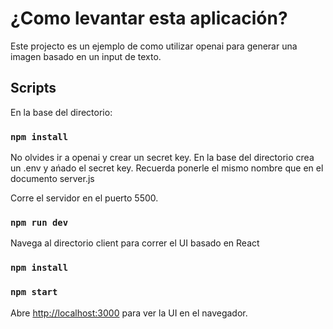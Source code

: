# ¿Como levantar esta aplicación?

Este projecto es un ejemplo de como utilizar openai para generar una imagen basado en un input de texto.

## Scripts

En la base del directorio:

### `npm install`

No olvides ir a openai y crear un secret key. En la base del directorio crea un .env y ańado el secret key.  Recuerda ponerle el mismo nombre que en el documento server.js

Corre el servidor en el puerto 5500.

### `npm run dev`

Navega al directorio client para correr el UI basado en React

### `npm install`

### `npm start`

Abre [http://localhost:3000](http://localhost:3000) para ver la UI en el navegador.
